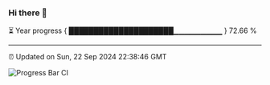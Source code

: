 ### Hi there 👋

⏳ Year progress { █████████████████████▁▁▁▁▁▁▁▁▁ } 72.66 %

---

⏰ Updated on Sun, 22 Sep 2024 22:38:46 GMT

![Progress Bar CI](https://github.com/IshwaranRudhara/GIT-ACTION/workflows/Progress%20Bar%20CI/badge.svg)
